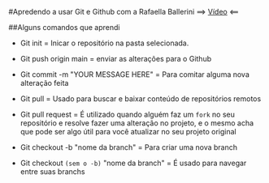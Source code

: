 #Apredendo a usar Git e Github com a Rafaella Ballerini ==> [Vídeo](https://www.youtube.com/watch?v=UBAX-13g8OM&t=130s) <== 

##Alguns comandos que aprendi

* Git init = Inicar o repositório na pasta selecionada.

* Git push origin main = enviar as alterações para o Github

* Git commit -m "YOUR MESSAGE HERE" = Para comitar alguma nova alteração feita

* Git pull = Usado para buscar e baixar conteúdo de repositórios remotos

* Git pull request = É utilizado quando alguém faz um `fork` no seu repositório e resolve fazer uma alteração no projeto, e o mesmo acha que pode ser algo útil para você atualizar no seu projeto original

* Git checkout -b "nome da branch" = Para criar uma nova branch

* Git checkout `(sem o -b)` "nome da branch" = É usado para navegar entre suas branchs


